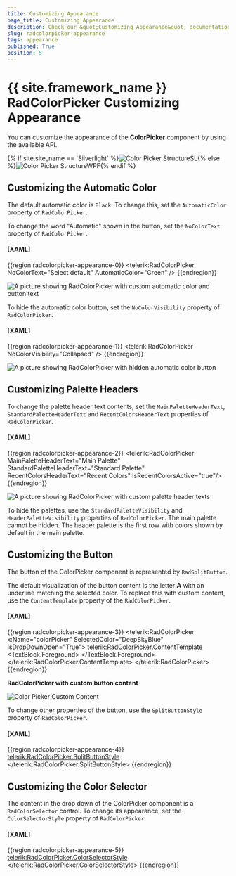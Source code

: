 ```yaml
---
title: Customizing Appearance
page_title: Customizing Appearance
description: Check our &quot;Customizing Appearance&quot; documentation article for the RadColorPicker {{ site.framework_name }} control.
slug: radcolorpicker-appearance
tags: appearance
published: True
position: 5
---
```


# {{ site.framework_name }} RadColorPicker Customizing Appearance

You can customize the appearance of the __ColorPicker__ component by using the available API.

{% if site.site_name == 'Silverlight' %}![Color Picker StructureSL](images/ColorPickerStructureSL.png){% else %}![Color Picker StructureWPF](images/ColorPickerStructureWPF.png){% endif %}

## Customizing the Automatic Color 

The default automatic color is `Black`. To change this, set the `AutomaticColor` property of `RadColorPicker`.

To change the word "Automatic" shown in the button, set the `NoColorText` property of `RadColorPicker`.

#### __[XAML]__
{{region radcolorpicker-appearance-0}}
	 <telerik:RadColorPicker NoColorText="Select default" AutomaticColor="Green" />
{{endregion}}

![A picture showing RadColorPicker with custom automatic color and button text](images/radcolorpicker-appearance-0.png)

To hide the automatic color button, set the `NoColorVisibility` property of `RadColorPicker`.

#### __[XAML]__
{{region radcolorpicker-appearance-1}}
	<telerik:RadColorPicker NoColorVisibility="Collapsed" />
{{endregion}}

![A picture showing RadColorPicker with hidden automatic color button](images/radcolorpicker-appearance-1.png)

## Customizing Palette Headers

To change the palette header text contents, set the `MainPaletteHeaderText`, `StandardPaletteHeaderText` and `RecentColorsHeaderText` properties of `RadColorPicker`.

#### __[XAML]__
{{region radcolorpicker-appearance-2}}
	<telerik:RadColorPicker MainPaletteHeaderText="Main Palette"
				StandardPaletteHeaderText="Standard Palette"
				RecentColorsHeaderText="Recent Colors"
				IsRecentColorsActive="true"/>
{{endregion}}

![A picture showing RadColorPicker with custom palette header texts](images/radcolorpicker-appearance-2.png)

To hide the palettes, use the `StandardPaletteVisibility` and `HeaderPaletteVisibility` properties of `RadColorPicker`. The main palette cannot be hidden. The header palette is the first row with colors shown by default in the main palette.

## Customizing the Button

The button of the ColorPicker component is represented by `RadSplitButton`.

The default visualization of the button content is the letter __A__ with an underline matching the selected color. To replace this with custom content, use the `ContentTemplate` property of the `RadColorPicker`.

#### __[XAML]__
{{region radcolorpicker-appearance-3}}
    <telerik:RadColorPicker x:Name="colorPicker" SelectedColor="DeepSkyBlue" IsDropDownOpen="True">	
        <telerik:RadColorPicker.ContentTemplate>
            <DataTemplate>
                <TextBlock Text="Ab">
                    <TextBlock.Foreground>
                        <SolidColorBrush Color="{Binding ElementName=colorPicker, Path=SelectedColor}"/>
                    </TextBlock.Foreground>
                </TextBlock>			
            </DataTemplate>
        </telerik:RadColorPicker.ContentTemplate>
    </telerik:RadColorPicker>
{{endregion}}

__RadColorPicker with custom button content__

![Color Picker Custom Content](images/ColorPickerCustomContent.png)

To change other properties of the button, use the `SplitButtonStyle` property of `RadColorPicker`.

#### __[XAML]__
{{region radcolorpicker-appearance-4}}
	<telerik:RadColorPicker.SplitButtonStyle>
		<Style TargetType="telerik:RadSplitButton">
			<Setter Property="Foreground" Value="Purple"/>
		</Style>
	</telerik:RadColorPicker.SplitButtonStyle>
{{endregion}}

## Customizing the Color Selector

The content in the drop down of the ColorPicker component is a `RadColorSelector` control. To change its appearance, set the `ColorSelectorStyle` property of `RadColorPicker`.

#### __[XAML]__
{{region radcolorpicker-appearance-5}}	
	<telerik:RadColorPicker.ColorSelectorStyle>
		<Style TargetType="telerik:RadColorSelector">
			<Setter Property="Background" Value="OliveDrab"/>
		</Style>
	</telerik:RadColorPicker.ColorSelectorStyle>
{{endregion}}
